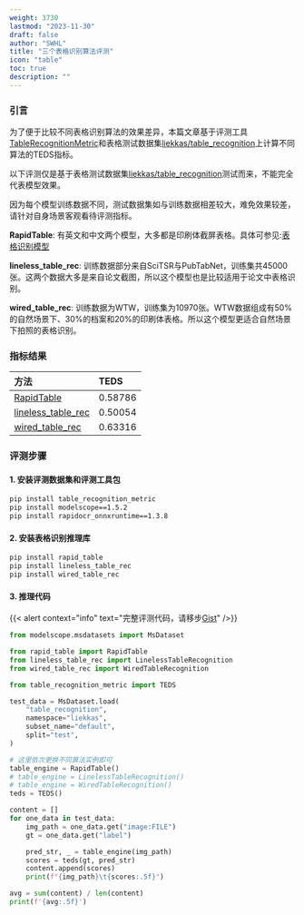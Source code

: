 ```yaml
---
weight: 3730
lastmod: "2023-11-30"
draft: false
author: "SWHL"
title: "三个表格识别算法评测"
icon: "table"
toc: true
description: ""
---
```


### 引言
为了便于比较不同表格识别算法的效果差异，本篇文章基于评测工具[TableRecognitionMetric](https://github.com/SWHL/TableRecognitionMetric)和表格测试数据集[liekkas/table_recognition](https://www.modelscope.cn/datasets/liekkas/table_recognition/summary)上计算不同算法的TEDS指标。

以下评测仅是基于表格测试数据集[liekkas/table_recognition](https://www.modelscope.cn/datasets/liekkas/table_recognition/summary)测试而来，不能完全代表模型效果。

因为每个模型训练数据不同，测试数据集如与训练数据相差较大，难免效果较差，请针对自身场景客观看待评测指标。

**RapidTable**: 有英文和中文两个模型，大多都是印刷体截屏表格。具体可参见:[表格识别模型](https://github.com/PaddlePaddle/PaddleOCR/blob/release/2.7/ppstructure/docs/models_list.md#22-%E8%A1%A8%E6%A0%BC%E8%AF%86%E5%88%AB%E6%A8%A1%E5%9E%8B)

**lineless_table_rec**: 训练数据部分来自SciTSR与PubTabNet，训练集共45000张。这两个数据大多是来自论文截图，所以这个模型也是比较适用于论文中表格识别。

**wired_table_rec**: 训练数据为WTW，训练集为10970张。WTW数据组成有50%的自然场景下、30%的档案和20%的印刷体表格。所以这个模型更适合自然场景下拍照的表格识别。

### 指标结果
|方法|TEDS|
|:---|:---|
|[RapidTable](https://github.com/RapidAI/RapidStructure/blob/b800b156015bf5cd6f5429295cdf48be682fd97e/docs/README_Table.md)|0.58786|
|[lineless_table_rec](https://rapidai.github.io/TableStructureRec/docs/install_usage/lineless_table_rec/)|0.50054|
|[wired_table_rec](https://rapidai.github.io/TableStructureRec/docs/install_usage/wired_table_rec/)|0.63316|


### 评测步骤
#### 1. 安装评测数据集和评测工具包
```bash {linenos=table}
pip install table_recognition_metric
pip install modelscope==1.5.2
pip install rapidocr_onnxruntime==1.3.8
```

#### 2. 安装表格识别推理库
```bash {linenos=table}
pip install rapid_table
pip install lineless_table_rec
pip install wired_table_rec
```

#### 3. 推理代码
{{< alert context="info" text="完整评测代码，请移步[Gist](https://gist.github.com/SWHL/4218b337f37ae07acd6ba859bae39d33)" />}}

```python {linenos=table}
from modelscope.msdatasets import MsDataset

from rapid_table import RapidTable
from lineless_table_rec import LinelessTableRecognition
from wired_table_rec import WiredTableRecognition

from table_recognition_metric import TEDS

test_data = MsDataset.load(
    "table_recognition",
    namespace="liekkas",
    subset_name="default",
    split="test",
)

# 这里依次更换不同算法实例即可
table_engine = RapidTable()
# table_engine = LinelessTableRecognition()
# table_engine = WiredTableRecognition()
teds = TEDS()

content = []
for one_data in test_data:
    img_path = one_data.get("image:FILE")
    gt = one_data.get("label")

    pred_str, _ = table_engine(img_path)
    scores = teds(gt, pred_str)
    content.append(scores)
    print(f"{img_path}\t{scores:.5f}")

avg = sum(content) / len(content)
print(f'{avg:.5f}')
```